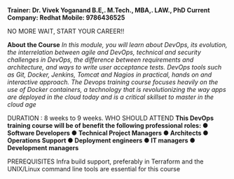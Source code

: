 **Trainer: Dr. Vivek Yoganand B.E,. M.Tech., MBA,. LAW., PhD
Current Company: Redhat
Mobile: 9786436525**

NO MORE WAIT, START YOUR CAREER!!

**About the Course**
_In this module, you will learn about DevOps, its evolution, the interrelation between agile and
DevOps, technical and security challenges in DevOps, the difference between requirements and
architecture, and ways to write user acceptance tests. DevOps tools such as Git, Docker,
Jenkins, Tomcat and Nagios in practical, hands on and interactive approach. The Devops
training course focuses heavily on the use of Docker containers, a technology that is
revolutionizing the way apps are deployed in the cloud today and is a critical skillset to master in
the cloud age_

DURATION : 8 weeks to 9 weeks.
WHO SHOULD ATTEND
**This DevOps training course will be of benefit the following professional roles:
● Software Developers
● Technical Project Managers
● Architects
● Operations Support
● Deployment engineers
● IT managers
● Development managers**

PREREQUISITES
Infra build support, preferably in Terraform and the UNIX/Linux command line tools are essential
for this course
